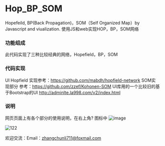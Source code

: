 # Hop_BP_SOM
Hopefeild, BP(Back Propagation)，SOM（Self Organized Map）by Javascript and viualization. 使用JS和web实现HOP，BP，SOM网络


### 功能组成
此代码实现了三种比较经典的网络，Hopefield，BP，SOM

### 代码实现
UI
Hopfield 实现参考：https://github.com/mabdh/hopfield-network
SOM实现部分 参考：https://github.com/zzef/Kohonen-SOM
UI库用的一个比较旧的基于Bootstrap的UI http://adminlte.la998.com/v2/index.html

### 说明
网页页面上有各个部分的使用说明，在右上角? 图标中
![image](https://user-images.githubusercontent.com/44056689/164360476-6429a06d-3004-4bb0-8626-20b14a541b3a.png)

![122](https://user-images.githubusercontent.com/44056689/164360613-938d0412-80f0-4784-a994-6cd59f519712.png)

欢迎交流：Email：zhangchunli711@foxmail.com
